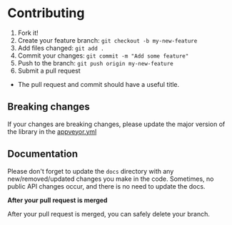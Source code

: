 # Contributing

1. Fork it!
2. Create your feature branch: `git checkout -b my-new-feature`
3. Add files changed:  `git add .`
4. Commit your changes: `git commit -m "Add some feature"`
5. Push to the branch: `git push origin my-new-feature`
6. Submit a pull request

- The pull request and commit should have a useful title.

## Breaking changes

If your changes are breaking changes, please update the major version of the library in the [appveyor.yml](appveyor.yml)


## Documentation

Please don't forget to update the `docs` directory with any new/removed/updated changes you make in the code.
Sometimes, no public API changes occur, and there is no need to update the docs.


**After your pull request is merged**

After your pull request is merged, you can safely delete your branch.
